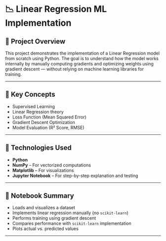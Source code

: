 # 📉 Linear Regression ML Implementation

## 📌 Project Overview
This project demonstrates the implementation of a Linear Regression model from scratch using Python. The goal is to understand how the model works internally by manually computing gradients and optimizing weights using gradient descent — without relying on machine learning libraries for training.

---

## 🧠 Key Concepts
- Supervised Learning
- Linear Regression theory
- Loss Function (Mean Squared Error)
- Gradient Descent Optimization
- Model Evaluation (R² Score, RMSE)

---

## 🔧 Technologies Used
- **Python**
- **NumPy** – For vectorized computations
- **Matplotlib** – For visualizations
- **Jupyter Notebook** – For step-by-step explanation and testing

---

## 📂 Notebook Summary
- Loads and visualizes a dataset
- Implements linear regression manually (no `scikit-learn`)
- Performs training using gradient descent
- Compares performance with `scikit-learn` implementation
- Plots actual vs. predicted values

---

